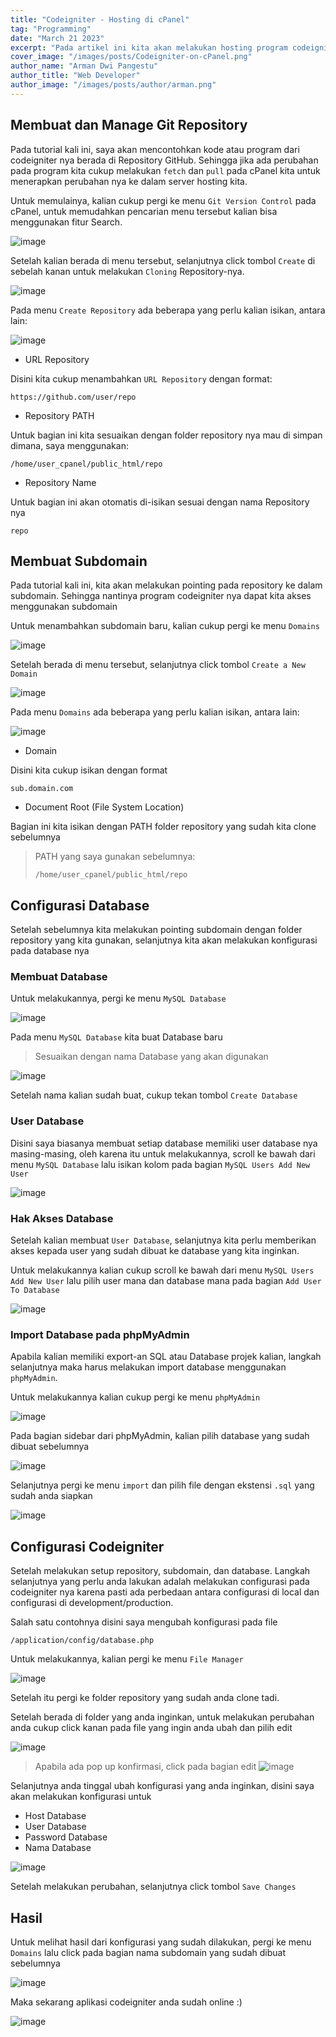 ```yaml
---
title: "Codeigniter - Hosting di cPanel"
tag: "Programming"
date: "March 21 2023"
excerpt: "Pada artikel ini kita akan melakukan hosting program codeigniter di cPanel"
cover_image: "/images/posts/Codeigniter-on-cPanel.png"
author_name: "Arman Dwi Pangestu"
author_title: "Web Developer"
author_image: "/images/posts/author/arman.png"
---
```


## Membuat dan Manage Git Repository

Pada tutorial kali ini, saya akan mencontohkan kode atau program dari codeigniter nya berada di Repository GitHub.
Sehingga jika ada perubahan pada program kita cukup melakukan `fetch` dan `pull` pada cPanel kita untuk menerapkan perubahan nya ke dalam
server hosting kita.

Untuk memulainya, kalian cukup pergi ke menu `Git Version Control` pada cPanel, untuk memudahkan pencarian menu tersebut kalian
bisa menggunakan fitur Search.

![image](https://user-images.githubusercontent.com/64394320/226560778-837211a4-4d93-4776-8047-93d03a60ba09.png)

Setelah kalian berada di menu tersebut, selanjutnya click tombol `Create` di sebelah kanan untuk melakukan `Cloning` Repository-nya.

![image](https://user-images.githubusercontent.com/64394320/226562041-a038e309-ed74-4926-bede-9a1113aa2a3d.png)

Pada menu `Create Repository` ada beberapa yang perlu kalian isikan, antara lain:

![image](https://user-images.githubusercontent.com/64394320/226563778-c4493605-ac88-4261-b21f-7802973b005b.png)

- URL Repository

Disini kita cukup menambahkan `URL Repository` dengan format:

```
https://github.com/user/repo
```

- Repository PATH

Untuk bagian ini kita sesuaikan dengan folder repository nya mau di simpan dimana, saya menggunakan:

```
/home/user_cpanel/public_html/repo
```

- Repository Name

Untuk bagian ini akan otomatis di-isikan sesuai dengan nama Repository nya

```
repo
```

## Membuat Subdomain

Pada tutorial kali ini, kita akan melakukan pointing pada repository ke dalam subdomain.
Sehingga nantinya program codeigniter nya dapat kita akses menggunakan subdomain

Untuk menambahkan subdomain baru, kalian cukup pergi ke menu `Domains`

![image](https://user-images.githubusercontent.com/64394320/226564542-0f5e2d12-63a4-437f-a896-33248166ae91.png)

Setelah berada di menu tersebut, selanjutnya click tombol `Create a New Domain`

![image](https://user-images.githubusercontent.com/64394320/226564888-4d89bb7e-7e5f-45fc-b588-4fa47d4f3efa.png)

Pada menu `Domains` ada beberapa yang perlu kalian isikan, antara lain:

![image](https://user-images.githubusercontent.com/64394320/226583785-7661af21-08c0-4295-8345-6f365d5f8f96.png)

- Domain

Disini kita cukup isikan dengan format

```
sub.domain.com
```

- Document Root (File System Location)

Bagian ini kita isikan dengan PATH folder repository yang sudah kita clone sebelumnya

> PATH yang saya gunakan sebelumnya:
>
> ```
> /home/user_cpanel/public_html/repo
> ```

## Configurasi Database

Setelah sebelumnya kita melakukan pointing subdomain dengan folder repository yang kita gunakan, selanjutnya kita
akan melakukan konfigurasi pada database nya

### Membuat Database

Untuk melakukannya, pergi ke menu `MySQL Database`

![image](https://user-images.githubusercontent.com/64394320/226584916-5f0a07c2-ec3c-4b29-99c9-1843cc5f3925.png)

Pada menu `MySQL Database` kita buat Database baru

> Sesuaikan dengan nama Database yang akan digunakan

![image](https://user-images.githubusercontent.com/64394320/226585175-9dba352c-53af-46a0-b82f-3dc69764dfb9.png)

Setelah nama kalian sudah buat, cukup tekan tombol `Create Database`

### User Database

Disini saya biasanya membuat setiap database memiliki user database nya masing-masing, oleh karena itu
untuk melakukannya, scroll ke bawah dari menu `MySQL Database` lalu isikan kolom pada bagian `MySQL Users Add New User`

![image](https://user-images.githubusercontent.com/64394320/226586239-a89de9c7-9b84-4ced-b084-c30423c1e2d9.png)

### Hak Akses Database

Setelah kalian membuat `User Database`, selanjutnya kita perlu memberikan akses kepada user yang sudah dibuat ke database yang kita inginkan.

Untuk melakukannya kalian cukup scroll ke bawah dari menu `MySQL Users Add New User` lalu pilih user mana dan database mana
pada bagian `Add User To Database`

![image](https://user-images.githubusercontent.com/64394320/226586677-37a0d35c-58a4-4aa0-aa3d-7f5eb0e7be88.png)

### Import Database pada phpMyAdmin

Apabila kalian memiliki export-an SQL atau Database projek kalian, langkah selanjutnya maka harus melakukan import database
menggunakan `phpMyAdmin`.

Untuk melakukannya kalian cukup pergi ke menu `phpMyAdmin`

![image](https://user-images.githubusercontent.com/64394320/226587499-95f00254-31ea-4f8e-b9b5-9785c1334c73.png)

Pada bagian sidebar dari phpMyAdmin, kalian pilih database yang sudah dibuat sebelumnya

![image](https://user-images.githubusercontent.com/64394320/226587879-73b31448-0c70-4815-83b0-b8a673ce03ce.png)

Selanjutnya pergi ke menu `import` dan pilih file dengan ekstensi `.sql` yang sudah anda siapkan

![image](https://user-images.githubusercontent.com/64394320/226588107-5667d1ce-2076-4341-bd79-5e7fb40103ca.png)

## Configurasi Codeigniter

Setelah melakukan setup repository, subdomain, dan database. Langkah selanjutnya yang perlu anda lakukan adalah
melakukan configurasi pada codeigniter nya karena pasti ada perbedaan antara configurasi di local dan
configurasi di development/production.

Salah satu contohnya disini saya mengubah konfigurasi pada file

`/application/config/database.php`

Untuk melakukannya, kalian pergi ke menu `File Manager`

![image](https://user-images.githubusercontent.com/64394320/226589240-003571e3-2f97-46cd-ac25-d965b7cec66c.png)

Setelah itu pergi ke folder repository yang sudah anda clone tadi.

Setelah berada di folder yang anda inginkan, untuk melakukan perubahan anda cukup click kanan pada file yang ingin anda ubah
dan pilih edit

![image](https://user-images.githubusercontent.com/64394320/226589730-6853a26d-2f7b-4715-95cb-03c19232841f.png)

> Apabila ada pop up konfirmasi, click pada bagian edit
> ![image](https://user-images.githubusercontent.com/64394320/226589855-ac1fc90e-da0a-41c9-b4e3-8bc73e8a4bb7.png)

Selanjutnya anda tinggal ubah konfigurasi yang anda inginkan, disini saya akan melakukan konfigurasi untuk

- Host Database
- User Database
- Password Database
- Nama Database

![image](https://user-images.githubusercontent.com/64394320/226590230-5c8d3eac-3f0a-4eb2-bddb-a22580bd482d.png)

Setelah melakukan perubahan, selanjutnya click tombol `Save Changes`

## Hasil

Untuk melihat hasil dari konfigurasi yang sudah dilakukan, pergi ke menu `Domains` lalu click pada bagian nama subdomain yang sudah dibuat sebelumnya

![image](https://user-images.githubusercontent.com/64394320/226590966-2c5bba4d-873c-4e63-86e9-9e955d26495b.png)

Maka sekarang aplikasi codeigniter anda sudah online :)

![image](https://user-images.githubusercontent.com/64394320/226591400-10a0e773-d1b2-4c42-bbd1-262bf8592488.png)
